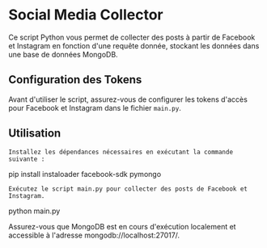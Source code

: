 # Social Media Collector

Ce script Python vous permet de collecter des posts à partir de Facebook et Instagram en fonction d'une requête donnée, stockant les données dans une base de données MongoDB.

## Configuration des Tokens

Avant d'utiliser le script, assurez-vous de configurer les tokens d'accès pour Facebook et Instagram dans le fichier `main.py`.


## Utilisation

    Installez les dépendances nécessaires en exécutant la commande suivante :


pip install instaloader facebook-sdk pymongo

    Exécutez le script main.py pour collecter des posts de Facebook et Instagram.

python main.py

Assurez-vous que MongoDB est en cours d'exécution localement et accessible à l'adresse mongodb://localhost:27017/.
